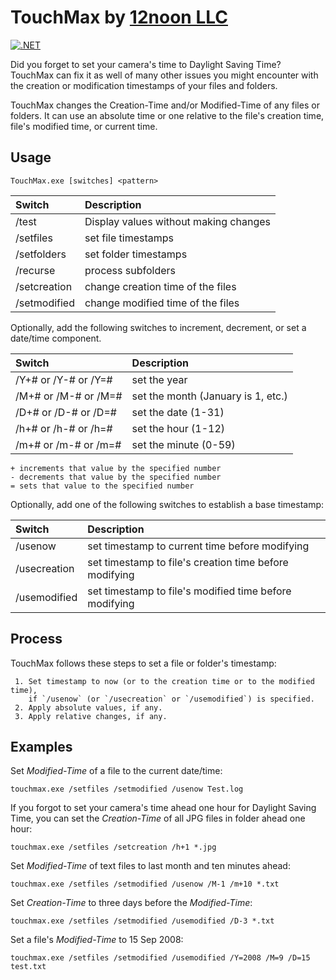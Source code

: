 # TouchMax by [12noon LLC](https://12noon.com)

[![.NET](https://github.com/skst/TouchMax/actions/workflows/dotnet.yml/badge.svg)](https://github.com/skst/TouchMax/actions/workflows/dotnet.yml)

Did you forget to set your camera's time to Daylight Saving Time? TouchMax can
fix it as well of many other issues you might encounter with the creation
or modification timestamps of your files and folders.

TouchMax changes the Creation-Time and/or Modified-Time of any files or folders.
It can use an absolute time or one relative to the file's creation time,
file's modified time, or current time.

## Usage

`TouchMax.exe [switches] <pattern>`

| Switch | Description |
| :----- | :---------- |
| /test | Display values without making changes
| /setfiles | set file timestamps
| /setfolders | set folder timestamps
| /recurse | process subfolders
| /setcreation | change creation time of the files
| /setmodified | change modified time of the files

Optionally, add the following switches to increment, decrement, or set a date/time component.

| Switch | Description |
| :----- | :---------- |
| /Y+# or /Y-# or /Y=# | set the year
| /M+# or /M-# or /M=# | set the month (January is 1, etc.)
| /D+# or /D-# or /D=# | set the date (1-31)
| /h+# or /h-# or /h=#  | set the hour (1-12)
| /m+# or /m-# or /m=#  | set the minute (0-59)

	+ increments that value by the specified number
	- decrements that value by the specified number
	= sets that value to the specified number

Optionally, add one of the following switches to establish a base timestamp:

| Switch | Description |
| :----- | :---------- |
| /usenow | set timestamp to current time before modifying
| /usecreation | set timestamp to file's creation time before modifying
| /usemodified | set timestamp to file's modified time before modifying

## Process

TouchMax follows these steps to set a file or folder's timestamp:

	 1. Set timestamp to now (or to the creation time or to the modified time),
		if `/usenow` (or `/usecreation` or `/usemodified`) is specified.
	 2. Apply absolute values, if any.
	 3. Apply relative changes, if any.

## Examples

Set *Modified-Time* of a file to the current date/time:

	touchmax.exe /setfiles /setmodified /usenow Test.log

If you forgot to set your camera's time ahead one hour for Daylight Saving Time,
you can set the *Creation-Time* of all JPG files in folder ahead one hour:

	touchmax.exe /setfiles /setcreation /h+1 *.jpg

Set *Modified-Time* of text files to last month and ten minutes ahead:

	touchmax.exe /setfiles /setmodified /usenow /M-1 /m+10 *.txt

Set *Creation-Time* to three days before the *Modified-Time*:

	touchmax.exe /setfiles /setmodified /usemodified /D-3 *.txt

Set a file's *Modified-Time* to 15 Sep 2008:

	touchmax.exe /setfiles /setmodified /usemodified /Y=2008 /M=9 /D=15 test.txt

